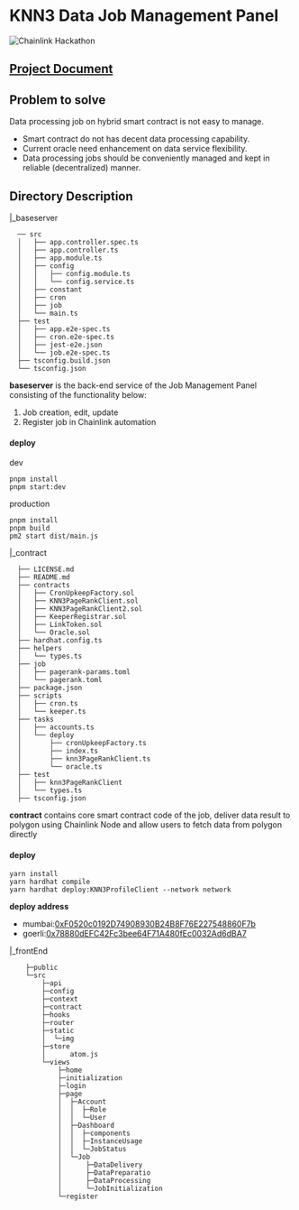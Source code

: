 # KNN3 Data Job Management Panel

![Chainlink Hackathon](https://user-images.githubusercontent.com/73726782/202600684-6af1cad4-5d6f-4b37-9db8-3d3f5ff438ad.jpeg)

## [Project Document](https://docs.google.com/document/d/1ikYChJuXXjDaH_4F2_oQfuXcyZz37IKHIgj4tynmn-U/edit)


## Problem to solve   
Data processing job on hybrid smart contract is not easy to manage.   
- Smart contract do not has decent data processing capability.
- Current oracle need enhancement on data service flexibility.
- Data processing jobs should be conveniently managed and kept in reliable (decentralized) manner.    


## Directory Description    

|_baseserver 
```
  ── src
  │   ├── app.controller.spec.ts
  │   ├── app.controller.ts
  │   ├── app.module.ts
  │   ├── config
  │   │   ├── config.module.ts
  │   │   └── config.service.ts
  │   ├── constant
  │   ├── cron
  │   ├── job
  │   └── main.ts
  ├── test
  │   ├── app.e2e-spec.ts
  │   ├── cron.e2e-spec.ts
  │   ├── jest-e2e.json
  │   └── job.e2e-spec.ts
  ├── tsconfig.build.json
  └── tsconfig.json
 ```
 
 **baseserver** is the back-end service of the Job Management Panel consisting of the functionality below:
  1. Job creation, edit, update
  2. Register job in Chainlink automation
 
 #### deploy
 dev
 ```
 pnpm install
 pnpm start:dev
 ```
 production
 ```
 pnpm install
 pnpm build
 pm2 start dist/main.js
 ```
 
|_contract  
```
  ├── LICENSE.md
  ├── README.md
  ├── contracts
  │   ├── CronUpkeepFactory.sol
  │   ├── KNN3PageRankClient.sol
  │   ├── KNN3PageRankClient2.sol
  │   ├── KeeperRegistrar.sol
  │   ├── LinkToken.sol
  │   └── Oracle.sol
  ├── hardhat.config.ts
  ├── helpers
  │   └── types.ts
  ├── job
  │   ├── pagerank-params.toml
  │   └── pagerank.toml
  ├── package.json
  ├── scripts
  │   ├── cron.ts
  │   └── keeper.ts
  ├── tasks
  │   ├── accounts.ts
  │   └── deploy
  │       ├── cronUpkeepFactory.ts
  │       ├── index.ts
  │       ├── knn3PageRankClient.ts
  │       └── oracle.ts
  ├── test
  │   ├── knn3PageRankClient
  │   └── types.ts
  ├── tsconfig.json
```
**contract** contains core smart contract code of the job, deliver data result to polygon using Chainlink Node and allow users to fetch data from polygon directly

 #### deploy
 ```
 yarn install
 yarn hardhat compile
 yarn hardhat deploy:KNN3ProfileClient --network network
 ```
 
 **deploy address**  
  * mumbai:[0xF0520c0192D74908930B24B8F76E227548860F7b](https://mumbai.polygonscan.com/address/0xF0520c0192D74908930B24B8F76E227548860F7b)
  * goerli:[0x78880dEFC42Fc3bee64F71A480fEc0032Ad6dBA7](https://goerli.etherscan.io/address/0x78880dEFC42Fc3bee64F71A480fEc0032Ad6dBA7)

|_frontEnd    
```
    ├─public
    └─src
        ├─api
        ├─config  
        ├─context  
        ├─contract 
        ├─hooks
        ├─router
        ├─static
        │  └─img      
        ├─store
        │      atom.js
        └─views
            ├─home
            ├─initialization 
            ├─login 
            ├─page
            │  ├─Account
            │  │  ├─Role
            │  │  └─User    
            │  ├─Dashboard
            │  │  ├─components
            │  │  ├─InstanceUsage
            │  │  └─JobStatus  
            │  └─Job
            │      ├─DataDelivery   
            │      ├─DataPreparatio   
            │      ├─DataProcessing
            │      └─JobInitialization
            └─register
```



